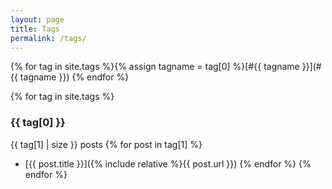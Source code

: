 ```yaml
---
layout: page
title: Tags
permalink: /tags/
---
```


{% for tag in site.tags %}{% assign tagname = tag[0] %}[#{{ tagname }}](#{{ tagname }}) {% endfor %}

{% for tag in site.tags %}
### {{ tag[0] }}
{{ tag[1] | size }} posts
    {% for post in tag[1] %}
 - [{{ post.title }}]({% include relative %}{{ post.url }})
    {% endfor %}
{% endfor %}
<!-- Copyright (c) 2022, ZiChenStudio Official -->